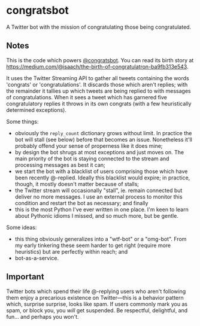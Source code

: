 # congratsbot
A Twitter bot with the mission of congratulating those being congratulated.
## Notes

This is the code which powers [@congratsbot](https://twitter.com/congratsbot). You can read its birth story at https://medium.com/@isaach/the-birth-of-congratulatron-ba9fb313e543.

It uses the Twitter Streaming API to gather all tweets containing the words 'congrats' or 'congratulations'. It discards those which aren't replies; with the remainder it tallies up which tweets are being replied to with messages of congratulations. When it sees a tweet which has garnered five congratulatory replies it throws in its own congrats (with a few heuristically determined exceptions).

Some things:
- obviously the `reply_count` dictionary grows without limit. In practice the bot will stall (see below) before that becomes an issue. Nonetheless it'll probably offend your sense of properness like it does mine;
- by design the bot shrugs at most exceptions and just moves on. The main priority of the bot is staying connected to the stream and processing messages as best it can;
- we start the bot with a blacklist of users comprising those which have been recently @-replied. Ideally this blacklist would expire; in practice, though, it mostly doesn't matter because of stalls;
- the Twitter stream will occasionally "stall", ie. remain connected but deliver no more messages. I use an external process to monitor this condition and restart the bot as necessary; and finally
- this is the most Python I've ever written in one place. I'm keen to learn about Pythonic idioms I missed, and so much more, but be gentle.

Some ideas:
- this thing obviously generalizes into a "wtf-bot" or a "omg-bot". From my early tinkering these seem harder to get right (require more heuristics) but are perfectly within reach; and
- bot-as-a-service.

## Important

Twitter bots which spend their life @-replying users who aren't following them enjoy a precarious existence on Twitter—this is a behavior pattern which, surprise surprise, looks like spam. If users commonly mark you as spam, or block you, you *will* get suspended. Be respectful, delightful, and fun… and perhaps you won't. 
